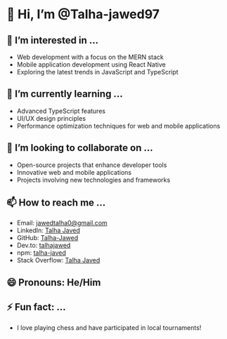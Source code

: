 # 👋 Hi, I’m @Talha-jawed97

## 👀 I’m interested in ...
- Web development with a focus on the MERN stack
- Mobile application development using React Native
- Exploring the latest trends in JavaScript and TypeScript

## 🌱 I’m currently learning ...
- Advanced TypeScript features
- UI/UX design principles
- Performance optimization techniques for web and mobile applications

## 💞️ I’m looking to collaborate on ...
- Open-source projects that enhance developer tools
- Innovative web and mobile applications
- Projects involving new technologies and frameworks

## 📫 How to reach me ...
- Email: [jawedtalha0@gmail.com](mailto:jawedtalha0@gmail.com)
- LinkedIn: [Talha Javed](https://linkedin.com/in/talha-javed-450491176/)
- GitHub: [Talha-Jawed](https://github.com/Talha-Jawed)
- Dev.to: [talhajawed](https://dev.to/talhajawed)
- npm: [talha-javed](https://npmjs.com/~talha-javed)
- Stack Overflow: [Talha Javed](https://stackoverflow.com/users/11749735/talha-javed)

## 😄 Pronouns: He/Him

## ⚡ Fun fact: ...
- I love playing chess and have participated in local tournaments!

<!---
Talha-jawed97/Talha-jawed97 is a ✨ special ✨ repository because its `README.md` (this file) appears on your GitHub profile.
You can click the Preview link to take a look at your changes.
--->

